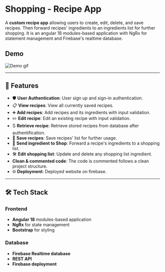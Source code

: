 # Shopping - Recipe App

A **custom recipe app** allowing users to create, edit, delete, and save recipes. Then forward recipes' ingredients to an ingredients list for further shopping. It is an angular 18 modules-based application with NgRx for statement management and Firebase's realtime database. 

## Demo

![Demo gif](./public/demo.gif)

---

##  🚀 Features

-   🛡️ **User Authentication**: User sign up and sign-in authentication.
-   📋 **View recipes**: View all currently saved recipes.
-   ➕ **Add recipes**: Add recipes and its ingredients with input validation.
-   ✏️ **Edit recipe**: Edit an existing recipe with input validation.
-   🔃 **Retrieve recipe**: Retrieve stored recipes from database after authentification. 
-   💾 **Save recipes**: Save recipes' list for further usage.
-   🚀 **Send ingredient to Shop**: Forward a recipe's ingredients to a shopping list.
-   🛠️ **Edit shopping list**: Update and delete any shopping list ingredient.
-   **Clean & commented code**: The code is commented follows a clean project structure.
-   🌐 **Deployment**: Deployed website on firebase.


---


## 🛠️ Tech Stack

### Frontend

-   **Angular 18** modules-based application
-   **NgRx** for state management
-   **Bootstrap** for styling

### Database

-   **Firebase Realtime database**
-   **REST API**
-   **Firebase deployment**

